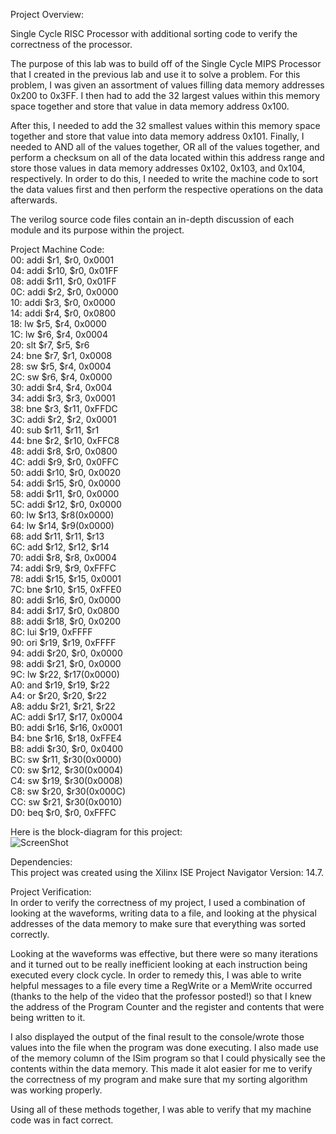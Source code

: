 Project Overview:  

Single Cycle RISC Processor with additional sorting code to verify the correctness of the processor.  
  
The purpose of this lab was to build off of the Single Cycle MIPS Processor that I created in the previous lab and use it to solve a problem. For this problem, I was given an assortment of values filling data memory addresses 0x200 to 0x3FF. I then had to add the 32 largest values within this memory space together and store that value in data memory address 0x100.   
  
After this, I needed to add the 32 smallest values within this memory space together and store that value into data memory address 0x101. Finally, I needed to AND all of the values together, OR all of the values together, and perform a checksum on all of the data located within this address range and store those values in data memory addresses 0x102, 0x103, and 0x104, respectively. In order to do this, I needed to write the machine code to sort the data values first and then perform the respective operations on the data afterwards.   
     
The verilog source code files contain an in-depth discussion of each module and its purpose within the project.  

Project Machine Code:  
00:	  addi $r1,  $r0, 0x0001 	   
04:	  addi $r10, $r0, 0x01FF	   
08:	  addi $r11, $r0, 0x01FF  
0C:	  addi $r2,  $r0, 0x0000	      
10:	  addi $r3,  $r0, 0x0000   
14:	  addi $r4,  $r0, 0x0800	  
18:	  lw   $r5,  $r4, 0x0000	  
1C:	  lw   $r6,  $r4, 0x0004	  
20:	  slt  $r7,  $r5, $r6	   	  
24:	  bne  $r7,  $r1, 0x0008		  
28:	  sw   $r5,  $r4, 0x0004		  
2C:	  sw   $r6,  $r4, 0x0000	  
30:	  addi $r4,  $r4, 0x004		  
34:	  addi $r3,  $r3, 0x0001	  
38:	  bne  $r3,  $r11, 0xFFDC		  
3C:	  addi $r2,  $r2, 0x0001	  
40:	  sub  $r11, $r11, $r1		  
44:	  bne  $r2,  $r10, 0xFFC8	 	  
48:	  addi $r8, $r0, 0x0800		  
4C:	  addi $r9, $r0, 0x0FFC		  
50:  	addi $r10, $r0, 0x0020	  
54:	  addi $r15, $r0, 0x0000		  
58:	  addi $r11, $r0, 0x0000	  
5C:	  addi $r12, $r0, 0x0000		  
60:	  lw $r13, $r8(0x0000)		  
64:	  lw $r14, $r9(0x0000)		  
68:	  add $r11, $r11, $r13	 	  
6C:	  add $r12, $r12, $r14		  
70:	  addi $r8, $r8, 0x0004	  
74:	  addi $r9, $r9, 0xFFFC	  
78:	  addi $r15, $r15, 0x0001		  
7C:	  bne $r10, $r15, 0xFFE0	  
80:	  addi $r16, $r0, 0x0000	  
84:	  addi $r17, $r0, 0x0800	  
88:	  addi $r18, $r0, 0x0200	  
8C:	  lui $r19, 0xFFFF		  
90:	  ori $r19, $r19, 0xFFFF		  
94:	  addi $r20, $r0, 0x0000		  
98:	  addi $r21, $r0, 0x0000		  
9C:	  lw $r22, $r17(0x0000)		  
A0:	  and $r19, $r19, $r22	  
A4:	  or $r20, $r20, $r22		  
A8:	  addu $r21, $r21, $r22	  
AC:	  addi $r17, $r17, 0x0004		  
B0:	  addi $r16, $r16, 0x0001		  
B4:	  bne $r16, $r18, 0xFFE4		  
B8:	  addi $r30, $r0, 0x0400	  
BC:	  sw $r11, $r30(0x0000)		  
C0:	  sw $r12, $r30(0x0004)	  
C4:	  sw $r19, $r30(0x0008)		  
C8:	  sw $r20, $r30(0x000C)		  
CC:	  sw $r21, $r30(0x0010)	  
D0:	  beq $r0, $r0,  0xFFFC		  
  
Here is the block-diagram for this project:      
![ScreenShot](https://cloud.githubusercontent.com/assets/14812721/24940286/0c93931e-1ef7-11e7-8c45-b3658d81031e.jpg)  
  
Dependencies:    
This project was created using the Xilinx ISE Project Navigator Version: 14.7.  
  
Project Verification:      
In order to verify the correctness of my project, I used a combination of looking at the waveforms, writing data to a file, and looking at the physical addresses of the data memory to make sure that everything was sorted correctly.   
  
Looking at the waveforms was effective, but there were so many iterations and it turned out to be really inefficient looking at each instruction being executed every clock cycle. In order to remedy this, I was able to write helpful messages to a file every time a RegWrite or a MemWrite occurred (thanks to the help of the video that the professor posted!) so that I knew the address of the Program Counter and the register and contents that were being written to it.   
  
I also displayed the output of the final result to the console/wrote those values into the file when the program was done executing. I also made use of the memory column of the ISim program so that I could physically see the contents within the data memory. This made it alot easier for me to verify the correctness of my program and make sure that my sorting algorithm was working properly.   
  
Using all of these methods together, I was able to verify that my machine code was in fact correct. 
